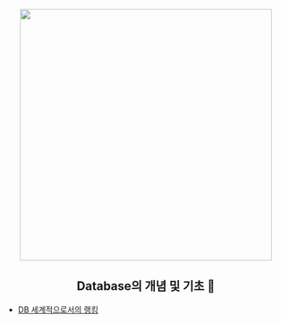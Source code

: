<p align="center">
  <img src="https://post-phinf.pstatic.net/MjAyMDAyMDNfMjEw/MDAxNTgwNjk0NzE1ODI5.2iJZYxNqkvk5KFuKNGs6eW8GZU5XOtXgT7ixZHeE-g0g.v8JRmZehoTrcC6fX0GCFFVFwBQkQTx5Amrz3jQNDyw0g.JPEG/1.jpg?type=w1200" height="450">
  <h2 align="center">Database의 개념 및 기초 🌌</h2>
</p>


- [DB 세계적으로서의 랭킹](https://db-engines.com/en/ranking)
